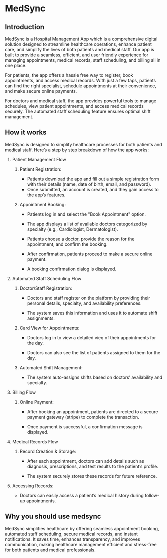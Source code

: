 # MedSync

## Introduction

MedSync is a Hospital Management App which is a comprehensive digital solution designed to streamline healthcare operations, enhance patient care, and simplify the lives of both patients and medical staff. Our app is built to provide a seamless, efficient, and user friendly experience for managing appointments, medical records, staff scheduling, and billing all in one place.

For patients, the app offers a hassle free way to register, book appointments, and access medical records. With just a few taps, patients can find the right specialist, schedule appointments at their convenience, and make secure online payments.

For doctors and medical staff, the app provides powerful tools to manage schedules, view patient appointments, and access medical records securely. The automated staff scheduling feature ensures optimal shift management.

## How it works

MedSync is designed to simplify healthcare processes for both patients and medical staff. Here’s a step by step breakdown of how the app works:

1. Patient Management Flow

    1. Patient Registration:

        - Patients download the app and fill out a simple registration form with their details (name, date of birth, email, and password).
        - Once submitted, an account is created, and they gain access to the app’s features.

    2. Appointment Booking:

        - Patients log in and select the "Book Appointment" option.

        - The app displays a list of available doctors categorized by specialty (e.g., Cardiologist, Dermatologist).

        - Patients choose a doctor, provide the reason for the appointment, and confirm the booking.

        - After confirmation, patients proceed to make a secure online payment.

        - A booking confirmation dialog is displayed.

2. Automated Staff Scheduling Flow

    1. Doctor/Staff Registration:

        - Doctors and staff register on the platform by providing their personal details, specialty, and availability preferences.

        - The system saves this information and uses it to automate shift assignments.

    2. Card View for Appointments:

        - Doctors log in to view a detailed vieq of their appointments for the day.

        - Doctors can also see the list of patients assigned to them for the day.

    3. Automated Shift Management:

        - The system auto-assigns shifts based on doctors’ availability and specialty.

3. Billing Flow

    1. Online Payment:

        - After booking an appointment, patients are directed to a secure payment gateway (stripe) to complete the transaction.

        - Once payment is successful, a confirmation message is displayed.

4. Medical Records Flow

    1. Record Creation & Storage:

        - After each appointment, doctors can add details such as diagnosis, prescriptions, and test results to the patient’s profile.

        - The system securely stores these records for future reference.

  2. Accessing Records:

        - Doctors can easily access a patient’s medical history during follow-up appointments.

## Why you should use medsync

MedSync simplifies healthcare by offering seamless appointment booking, automated staff scheduling, secure medical records, and instant notifications. It saves time, enhances transparency, and improves communication, making healthcare management efficient and stress-free for both patients and medical professionals.
